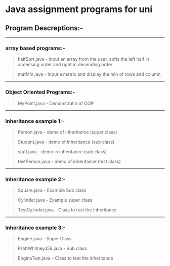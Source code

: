 # Java assignment programs for uni 

## Program Descreptions:-

-------------------------------------------------------------------------------------------------------------------------
### array based programs:-
> halfSort.java     - Input an array from the user, softs the left half in accensing order and right in decending order

> matMin.java       - Input a matrix and display the min of rows and column
-------------------------------------------------------------------------------------------------------------------------
### Object Oriented Programs:-
> MyPoint.java      - Demonstratin of OOP
-------------------------------------------------------------------------------------------------------------------------
### Inheritance example 1:-
> Person.java       - demo of inheritance (super class)

> Student.java      - demo of inheritance (sub class)

> staff.java        - demo in inheritance (sub class)

> testPerson.java   - demo of inheritance (test class)
-------------------------------------------------------------------------------------------------------------------------
### Inheritance example 2:-
> Square.java       - Example Sub class

> Cylinder.java     - Example super class

> TestCylinder.java - Class to test the Inheritance
-------------------------------------------------------------------------------------------------------------------------
### Inheritance example 3:-
> Engine.java           - Super Class

> PrattWhitneyJ58.java  - Sub class

> EngineTest.java       - Class to test the inheritance
